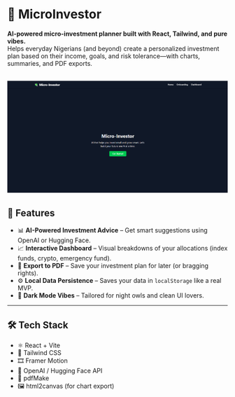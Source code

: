 # 💸 MicroInvestor

**AI-powered micro-investment planner built with React, Tailwind, and pure vibes.**  
Helps everyday Nigerians (and beyond) create a personalized investment plan based on their income, goals, and risk tolerance—with charts, summaries, and PDF exports.

![MicroInvestor Screenshot](./public/preview.png)
---

## 🚀 Features

- 📊 **AI-Powered Investment Advice** – Get smart suggestions using OpenAI or Hugging Face.
- 📈 **Interactive Dashboard** – Visual breakdowns of your allocations (index funds, crypto, emergency fund).
- 🧾 **Export to PDF** – Save your investment plan for later (or bragging rights).
- ⚙️ **Local Data Persistence** – Saves your data in `localStorage` like a real MVP.
- 🎨 **Dark Mode Vibes** – Tailored for night owls and clean UI lovers.

---

## 🛠️ Tech Stack

- ⚛️ React + Vite
- 💨 Tailwind CSS
- 🎞️ Framer Motion
- 🧠 OpenAI / Hugging Face API
- 📄 pdfMake
- 🖼️ html2canvas (for chart export)

